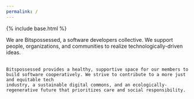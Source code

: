 ```yaml
---
permalink: /
---
```


{% include base.html %}

<div class="container-medium">
  <div class="grid-item">
    We are Bitspossessed, a software developers collective. We support people, organizations, and communities to realize technologically-driven ideas.<br><br>

    Bitspossessed provides a healthy, supportive space for our members to build software cooperatively. We strive to contribute to a more just and equitable tech
    industry, a sustainable digital commons, and an ecologically-regenerative future that prioritizes care and social responsibility.

  </div>
</div>
